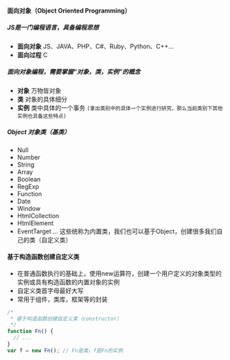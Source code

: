 #### 面向对象（Object Oriented Programming）
##### JS是一门编程语言，具备编程思想
- **面向对象** JS、JAVA、PHP、C#、Ruby、Python、C++...
- **面向过程** C
##### 面向对象编程，需要掌握“对象，类，实例”的概念
- **对象** 万物皆对象
- **类** 对象的具体细分
- **实例** 类中具体的一个事务 `(拿出类别中的具体一个实例进行研究，那么当前类别下其他实例也具备这些特点)`
##### Object 对象类（基类）
- Null
- Number
- String
- Array
- Boolean
- RegExp
- Function
- Date
- Window
- HtmlCollection
- HtmlElement
- EventTarget
...
这些统称为内置类，我们也可以基于Object，创建很多我们自己的类（自定义类）

#### 基于构造函数创建自定义类
- 在普通函数执行的基础上，使用new运算符，创建一个用户定义的对象类型的实例或具有构造函数的内置对象的实例
- 自定义类首字母最好大写
- 常用于组件，类库，框架等的封装
```javascript
/*
 * 基于构造函数创建自定义类（constructor）
 */
function Fn() {
  // ...
}
var f = new Fn(); // Fn是类，f是Fn的实例
```
